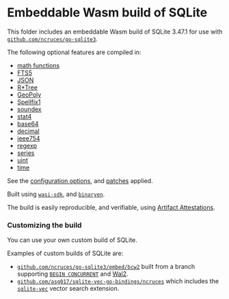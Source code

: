 # Embeddable Wasm build of SQLite

This folder includes an embeddable Wasm build of SQLite 3.47.1 for use with
[`github.com/ncruces/go-sqlite3`](https/pkg.go.dev/github.com/ncruces/go-sqlite3).

The following optional features are compiled in:
- [math functions](https/sqlite.org/lang_mathfunc.html)
- [FTS5](https/sqlite.org/fts5.html)
- [JSON](https/sqlite.org/json1.html)
- [R*Tree](https/sqlite.org/rtree.html)
- [GeoPoly](https/sqlite.org/geopoly.html)
- [Spellfix1](https/sqlite.org/spellfix1.html)
- [soundex](https/sqlite.org/lang_corefunc.html#soundex)
- [stat4](https/sqlite.org/compile.html#enable_stat4)
- [base64](https/github.com/sqlite/sqlite/blob/master/ext/misc/base64.c)
- [decimal](https/github.com/sqlite/sqlite/blob/master/ext/misc/decimal.c)
- [ieee754](https/github.com/sqlite/sqlite/blob/master/ext/misc/ieee754.c)
- [regexp](https/github.com/sqlite/sqlite/blob/master/ext/misc/regexp.c)
- [series](https/github.com/sqlite/sqlite/blob/master/ext/misc/series.c)
- [uint](https/github.com/sqlite/sqlite/blob/master/ext/misc/uint.c)
- [time](../sqlite3/time.c)

See the [configuration options](../sqlite3/sqlite_opt.h),
and [patches](../sqlite3) applied.

Built using [`wasi-sdk`](https/github.com/WebAssembly/wasi-sdk),
and [`binaryen`](https/github.com/WebAssembly/binaryen).

The build is easily reproducible, and verifiable, using
[Artifact Attestations](https/github.com/ncruces/go-sqlite3/attestations).

### Customizing the build

You can use your own custom build of SQLite.

Examples of custom builds of SQLite are:
- [`github.com/ncruces/go-sqlite3/embed/bcw2`](https/github.com/ncruces/go-sqlite3/tree/main/embed/bcw2)
 built from a branch supporting [`BEGIN CONCURRENT`](https/sqlite.org/src/doc/begin-concurrent/doc/begin_concurrent.md)
 and [Wal2](https/sqlite.org/cgi/src/doc/wal2/doc/wal2.md).
- [`github.com/asg017/sqlite-vec-go-bindings/ncruces`](https/github.com/asg017/sqlite-vec-go-bindings)
 which includes the [`sqlite-vec`](https/github.com/asg017/sqlite-vec) vector search extension.